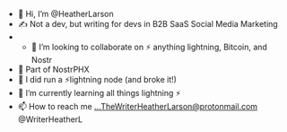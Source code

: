 - 👋 Hi, I’m @HeatherLarson
- ✍️ Not a dev, but writing for devs in B2B SaaS Social Media Marketing
- - 💞️ I’m looking to collaborate on ⚡️ anything lightning, Bitcoin, and Nostr
- 💜 Part of NostrPHX
- 👀 I did run a ⚡️lightning node (and broke it!) 
- 🌱 I’m currently learning all things lightning ⚡️  
- 📫 How to reach me ...TheWriterHeatherLarson@protonmail.com @WriterHeatherL

<!---
HeatherLarson/HeatherLarson is a ✨ special ✨ repository because its `README.md` (this file) appears on your GitHub profile.
You can click the Preview link to take a look at your changes.
--->

